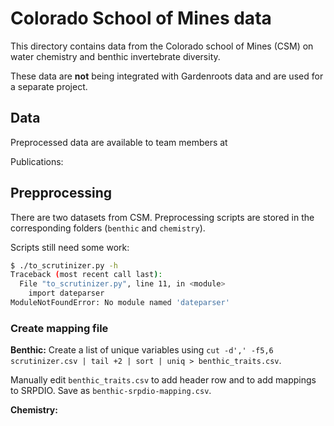 # Colorado School of Mines data

This directory contains data from the Colorado school of Mines (CSM) on water chemistry and benthic invertebrate diversity.

These data are **not** being integrated with Gardenroots data and are used for a separate project.

## Data
Preprocessed data are available to team members at 

Publications:

## Prepprocessing
There are two datasets from CSM. Preprocessing scripts are stored in the corresponding folders (`benthic` and `chemistry`).

Scripts still need some work:

```bash
$ ./to_scrutinizer.py -h
Traceback (most recent call last):
  File "to_scrutinizer.py", line 11, in <module>
    import dateparser
ModuleNotFoundError: No module named 'dateparser'
 ```
### Create mapping file

**Benthic:** Create a list of unique variables using `cut -d',' -f5,6 scrutinizer.csv | tail +2 | sort | uniq > benthic_traits.csv`. 

Manually edit `benthic_traits.csv` to add header row and to add mappings to SRPDIO. Save as `benthic-srpdio-mapping.csv`.

**Chemistry:** 
